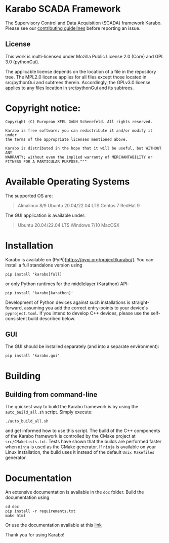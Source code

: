Karabo SCADA Framework
======================

The Supervisory Control and Data Acquisition (SCADA) framework Karabo. Please
see our [contributing guidelines](CONTRIBUTING.md) before reporting an issue.

## License

This work is multi-licensed under Mozilla Public License 2.0 (Core) and GPL
3.0 (pythonGui).

The applicable license depends on the location of a file in the repository tree.
The MPL2.0 license applies for all files except those located in src/pythonGui
and subtrees therein. Accordingly, the GPLv3.0 license applies to any files
location in src/pythonGui and its subtrees.

# Copyright notice:

    Copyright (C) European XFEL GmbH Schenefeld. All rights reserved.

    Karabo is free software: you can redistribute it and/or modify it under
    the terms of the appropriate licenses mentioned above.

    Karabo is distributed in the hope that it will be useful, but WITHOUT ANY
    WARRANTY; without even the implied warranty of MERCHANTABILITY or
    FITNESS FOR A PARTICULAR PURPOSE."""

# Available Operating Systems

The supported OS are:

> Almalinux 8/9
> Ubuntu 20.04/22.04 LTS
> Centos 7
> RedHat 9

The GUI application is available under:

> Ubuntu 20.04/22.04 LTS
> Windows 7/10
> MacOSX

# Installation

Karabo is available on (PyPi)[https://pypi.org/project/karabo/]. You can
install a full standalone version using

```
pip install 'karabo[full]'
```

or only Python runtimes for the middlelayer (Karathon) API:


```
pip install 'karabo[karathon]'
```

Development of Python devices against such installations is straight-forward,
assuming you add the correct entry-points to your device's `pyproject.toml`.
If you intend to develop C++ devices, please use the self-consistent 
build described below.

## GUI

The GUI should be installed separately (and into a separate environment):

```
pip install 'karabo.gui'
```


# Building

## Building from command-line ###

The quickest way to build the Karabo framework is by using
the `auto_build_all.sh` script. Simply execute:

    ./auto_build_all.sh

and get informed how to use this script. The build of the C++ components of the
Karabo framework is controlled by the CMake project at `src/CMakeLists.txt`.
Tests have shown that the builds are performed faster when `ninja` is used as
the CMake generator. If `ninja` is available on your Linux installation, the
build uses it instead of the default `Unix Makefiles` generator.


# Documentation

An extensive documentation is available in the `doc` folder. Build the
documentation using

    cd doc
    pip install -r requirements.txt
    make html

Or use the documentation available at
this [link](https://karabo.pages.xfel.eu/Framework/index.html)

Thank you for using Karabo!
